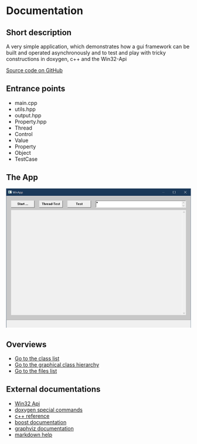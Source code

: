 
# Documentation

## Short description
A  very simple application, which demonstrates 
how a gui framework can be built and operated
asynchronously and to test and play with tricky 
constructions in doxygen, c++ and the Win32-Api  


[Source code on GitHub](https://github.com/kokolorix/TheSimplestCPP)

## Entrance points

- main.cpp
- utils.hpp
- output.hpp
- Property.hpp
- Thread
- Control
- Value
- Property
- Object
- TestCase

## The App
![image](screenshot.png)

## Overviews

- [Go to the class list](annotated.html)
- [Go to the graphical class hierarchy](inherits.html)
- [Go to the files list](files.html)

## External documentations

- [Win32 Api](https://docs.microsoft.com/en-us/windows/win32/api/_winmsg/)
- [doxygen special commands](http://doxygen.nl/manual/commands.html)
- [c++ reference](https://en.cppreference.com/w/)
- [boost documentation](https://www.boost.org/doc/libs/1_72_0/?view=categorized)
- [graphviz documentation](https://graphviz.org/documentation/)
- [markdown help](https://commonmark.org/help/)
